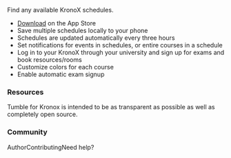 Find any available KronoX schedules.

- [Download](https://apps.apple.com/se/app/tumble-for-kronox/id1617642864) on the App Store
- Save multiple schedules locally to your phone
- Schedules are updated automatically every three hours
- Set notifications for events in schedules, or entire courses in a schedule
- Log in to your KronoX through your university and sign up for exams and book resources/rooms
- Customize colors for each course
- Enable automatic exam signup

### Resources
Tumble for Kronox is intended to be as transparent as possible as well as completely open source.

### Community
<table>
  <thead>
    <tr>Author</tr>
    <tr>Contributing</tr>
    <tr>Need help?</tr>
  </thead>
  <tbody>
    
  </tbody>
</table>
